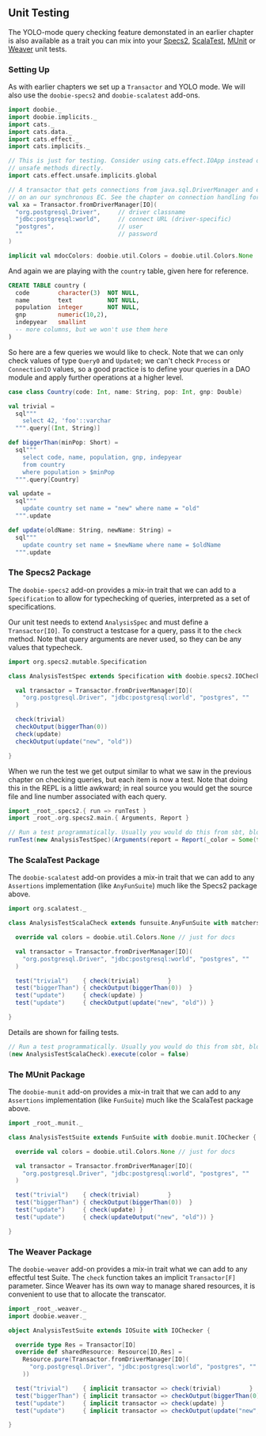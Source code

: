 ## Unit Testing

The YOLO-mode query checking feature demonstated in an earlier chapter is also available as a trait you can mix into your [Specs2](http://etorreborre.github.io/specs2/), [ScalaTest](http://www.scalatest.org/), [MUnit](https://scalameta.org/munit) or [Weaver](https://disneystreaming.github.io/weaver-test/) unit tests.

### Setting Up

As with earlier chapters we set up a `Transactor` and YOLO mode. We will also use the `doobie-specs2` and `doobie-scalatest` add-ons.

```scala mdoc:silent
import doobie._
import doobie.implicits._
import cats._
import cats.data._
import cats.effect._
import cats.implicits._

// This is just for testing. Consider using cats.effect.IOApp instead of calling
// unsafe methods directly.
import cats.effect.unsafe.implicits.global

// A transactor that gets connections from java.sql.DriverManager and executes blocking operations
// on an our synchronous EC. See the chapter on connection handling for more info.
val xa = Transactor.fromDriverManager[IO](
  "org.postgresql.Driver",     // driver classname
  "jdbc:postgresql:world",     // connect URL (driver-specific)
  "postgres",                  // user
  ""                           // password
)
```

```scala mdoc:invisible
implicit val mdocColors: doobie.util.Colors = doobie.util.Colors.None
```

And again we are playing with the `country` table, given here for reference.

```sql
CREATE TABLE country (
  code        character(3)  NOT NULL,
  name        text          NOT NULL,
  population  integer       NOT NULL,
  gnp         numeric(10,2),
  indepyear   smallint
  -- more columns, but we won't use them here
)
```

So here are a few queries we would like to check. Note that we can only check values of type `Query0` and `Update0`; we can't check `Process` or `ConnectionIO` values, so a good practice is to define your queries in a DAO module and apply further operations at a higher level.

```scala mdoc:silent
case class Country(code: Int, name: String, pop: Int, gnp: Double)

val trivial =
  sql"""
    select 42, 'foo'::varchar
  """.query[(Int, String)]

def biggerThan(minPop: Short) =
  sql"""
    select code, name, population, gnp, indepyear
    from country
    where population > $minPop
  """.query[Country]

val update =
  sql"""
    update country set name = "new" where name = "old"
  """.update

def update(oldName: String, newName: String) =
  sql"""
    update country set name = $newName where name = $oldName
  """.update
```

### The Specs2 Package

The `doobie-specs2` add-on provides a mix-in trait that we can add to a `Specification` to allow for typechecking of queries, interpreted as a set of specifications.

Our unit test needs to extend `AnalysisSpec` and must define a `Transactor[IO]`. To construct a testcase for a query, pass it to the `check` method. Note that query arguments are never used, so they can be any values that typecheck.

```scala mdoc:silent
import org.specs2.mutable.Specification

class AnalysisTestSpec extends Specification with doobie.specs2.IOChecker {

  val transactor = Transactor.fromDriverManager[IO](
    "org.postgresql.Driver", "jdbc:postgresql:world", "postgres", ""
  )

  check(trivial)
  checkOutput(biggerThan(0))
  check(update)
  checkOutput(update("new", "old"))

}
```

When we run the test we get output similar to what we saw in the previous chapter on checking queries, but each item is now a test. Note that doing this in the REPL is a little awkward; in real source you would get the source file and line number associated with each query.

```scala mdoc
import _root_.specs2.{ run => runTest }
import _root_.org.specs2.main.{ Arguments, Report }

// Run a test programmatically. Usually you would do this from sbt, bloop, etc.
runTest(new AnalysisTestSpec)(Arguments(report = Report(_color = Some(false))))
```

### The ScalaTest Package

The `doobie-scalatest` add-on provides a mix-in trait that we can add to any `Assertions` implementation (like `AnyFunSuite`) much like the Specs2 package above.

```scala mdoc:silent
import org.scalatest._

class AnalysisTestScalaCheck extends funsuite.AnyFunSuite with matchers.must.Matchers with doobie.scalatest.IOChecker {

  override val colors = doobie.util.Colors.None // just for docs

  val transactor = Transactor.fromDriverManager[IO](
    "org.postgresql.Driver", "jdbc:postgresql:world", "postgres", ""
  )

  test("trivial")    { check(trivial)        }
  test("biggerThan") { checkOutput(biggerThan(0))  }
  test("update")     { check(update) }
  test("update")     { checkOutput(update("new", "old")) }

}
```

Details are shown for failing tests.

```scala mdoc
// Run a test programmatically. Usually you would do this from sbt, bloop, etc.
(new AnalysisTestScalaCheck).execute(color = false)
```

### The MUnit Package

The `doobie-munit` add-on provides a mix-in trait that we can add to any `Assertions` implementation (like `FunSuite`) much like the ScalaTest package above.

```scala mdoc:silent
import _root_.munit._

class AnalysisTestSuite extends FunSuite with doobie.munit.IOChecker {

  override val colors = doobie.util.Colors.None // just for docs

  val transactor = Transactor.fromDriverManager[IO](
    "org.postgresql.Driver", "jdbc:postgresql:world", "postgres", ""
  )

  test("trivial")    { check(trivial)        }
  test("biggerThan") { checkOutput(biggerThan(0))  }
  test("update")     { check(update) }
  test("update")     { check(updateOutput("new", "old")) }

}
```

### The Weaver Package

The `doobie-weaver` add-on provides a mix-in trait what we can add to any effectful test Suite. 
The `check` function takes an implicit `Transactor[F]` parameter. Since Weaver has its own way 
to manage shared resources, it is convenient to use that to allocate the transcator. 

```scala mdoc:silent
import _root_.weaver._
import doobie.weaver._

object AnalysisTestSuite extends IOSuite with IOChecker {

  override type Res = Transactor[IO]
  override def sharedResource: Resource[IO,Res] = 
    Resource.pure(Transactor.fromDriverManager[IO](
      "org.postgresql.Driver", "jdbc:postgresql:world", "postgres", ""
    ))

  test("trivial")    { implicit transactor => check(trivial)        }
  test("biggerThan") { implicit transactor => checkOutput(biggerThan(0))  }
  test("update")     { implicit transactor => check(update) }
  test("update")     { implicit transactor => checkOutput(update("new", "old")) }

}
```
